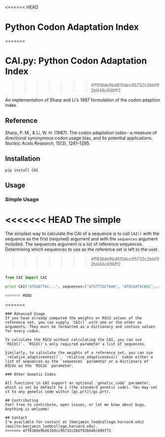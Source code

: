 <<<<<<< HEAD
# Python Codon Adaptation Index
=======
# CAI.py: Python Codon Adaptation Index
>>>>>>> 4ff618de9bd610dcc95732c2bbf92b646c696ff2

An implementation of Sharp and Li's 1987 formulation of the codon adaption index.

## Reference
Sharp, P. M., & Li, W. H. (1987). The codon adaptation index--a measure of directional synonymous codon usage bias, and its potential applications. _Nucleic Acids Research_, 15(3), 1281–1295.

## Installation 
	pip install CAI
	
## Usage
### Simple Usage
<<<<<<< HEAD
The simple
=======
The simplest way to calculate the CAI of a sequence is to call `CAI()` with the sequence as the first (required) argument and with the `sequences` argument included. The sequences argument is a list of reference sequences. Determining which sequences to use as the reference set is left to the user.
>>>>>>> 4ff618de9bd610dcc95732c2bbf92b646c696ff2
```python

from CAI import CAI

print CAI("ATGGATTAC...", sequences=["ATGTTTGCTAAA", "ATGCGATACAGC",...])

<<<<<<< HEAD
```
=======
```
### Advanced Usage
If you have already computed the weights or RSCU values of the reference set, you can supply `CAI()` with one or the other as arguments. They must be formatted as a dictionary and contain values for every codon.

To calculate the RSCU without calculating the CAI, you can use `RSCU()`. `RSCU()`s only required parameter a list of sequences.

Similarly, to calculate the weights of a reference set, you can use `relative_adaptiveness()`. `relative_adaptiveness()` takes either a list of sequences as the `sequences` parameter or a dictionary of RSCUs as the `RSCUs` parameter. 

### Other Genetic Codes

All functions in CAI support an optional `genetic_code` parameter, which is set by default to 1 (the standard genetic code). You may set it to any genetic code within [gc.prt](/gc.prt). 

## Contributing
Feel free to contribute, open issues, or let me know about bugs. Anything is welcome!

## Contact
I'm available for contact at [benjamin_lee@college.harvard.edu](mailto:benjamin_lee@college.harvard.edu).
>>>>>>> 4ff618de9bd610dcc95732c2bbf92b646c696ff2
